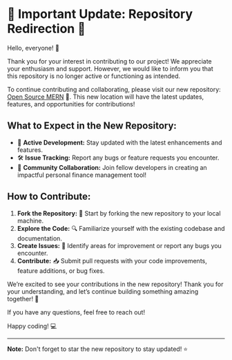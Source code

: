 # 🚨 Important Update: Repository Redirection 🚨

Hello, everyone! 👋

Thank you for your interest in contributing to our project! We appreciate your enthusiasm and support. However, we would like to inform you that this repository is no longer active or functioning as intended.

To continue contributing and collaborating, please visit our new repository: [Open Source MERN](https://github.com/zeviod/open-source-mern) 🔗. This new location will have the latest updates, features, and opportunities for contributions!

## What to Expect in the New Repository:

- 🚀 **Active Development:** Stay updated with the latest enhancements and features.
- 🛠️ **Issue Tracking:** Report any bugs or feature requests you encounter.
- 🤝 **Community Collaboration:** Join fellow developers in creating an impactful personal finance management tool!

## How to Contribute:

1. **Fork the Repository:** 🍴 Start by forking the new repository to your local machine.
2. **Explore the Code:** 🔍 Familiarize yourself with the existing codebase and documentation.
3. **Create Issues:** 🐛 Identify areas for improvement or report any bugs you encounter.
4. **Contribute:** 📥 Submit pull requests with your code improvements, feature additions, or bug fixes.

We’re excited to see your contributions in the new repository! Thank you for your understanding, and let’s continue building something amazing together! 💪

If you have any questions, feel free to reach out!

Happy coding! 💻

---

**Note:** Don't forget to star the new repository to stay updated! ⭐
